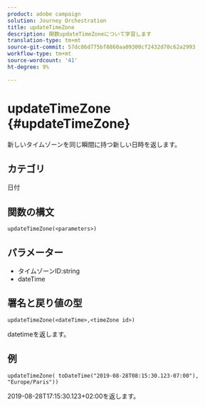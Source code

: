 ```yaml
---
product: adobe campaign
solution: Journey Orchestration
title: updateTimeZone
description: 関数updateTimeZoneについて学習します
translation-type: tm+mt
source-git-commit: 57dc86d775bf8860aa09300cf2432d70c62a2993
workflow-type: tm+mt
source-wordcount: '41'
ht-degree: 9%

---
```



# updateTimeZone {#updateTimeZone}

新しいタイムゾーンを同じ瞬間に持つ新しい日時を返します。

## カテゴリ

日付

## 関数の構文

`updateTimeZone(<parameters>)`

## パラメーター

* タイムゾーンID:string
* dateTime

## 署名と戻り値の型

`updateTimeZone(<dateTime>,<timeZone id>)`

datetimeを返します。

## 例

`updateTimeZone( toDateTime("2019-08-28T08:15:30.123-07:00"), "Europe/Paris"))`

2019-08-28T17:15:30.123+02:00を返します。

<!--`updateTimeZone( toDateTime("2019-08-28T08:15:30.123-07:00"), toTimeZone("Europe/Paris")))`

Returns "2019-08-28T17:15:30.123+02:00".-->
